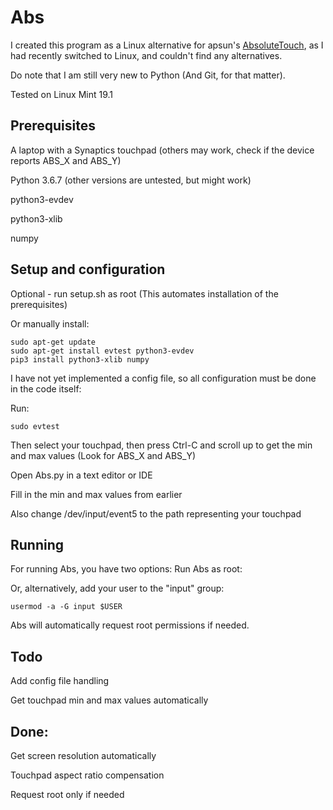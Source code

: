 # Abs

I created this program as a Linux alternative for apsun's [AbsoluteTouch](https://github.com/apsun/AbsoluteTouch), as I had recently switched to Linux, and couldn't find any alternatives.

Do note that I am still very new to Python (And Git, for that matter).

Tested on Linux Mint 19.1

## Prerequisites
A laptop with a Synaptics touchpad (others may work, check if the device reports ABS_X and ABS_Y)

Python 3.6.7 (other versions are untested, but might work)

python3-evdev

python3-xlib

numpy

## Setup and configuration
Optional - run setup.sh as root (This automates installation of the prerequisites)

Or manually install:
```
sudo apt-get update
sudo apt-get install evtest python3-evdev
pip3 install python3-xlib numpy
```
I have not yet implemented a config file, so all configuration must be done in the code itself:

Run:
```
sudo evtest
```
Then select your touchpad, then press Ctrl-C and scroll up to get the min and max values (Look for ABS_X and ABS_Y)

Open Abs.py in a text editor or IDE

Fill in the min and max values from earlier

Also change /dev/input/event5 to the path representing your touchpad

## Running
For running Abs, you have two options:
Run Abs as root:

Or, alternatively, add your user to the "input" group:
```
usermod -a -G input $USER
```
Abs will automatically request root permissions if needed.

## Todo

Add config file handling

Get touchpad min and max values automatically


## Done:

Get screen resolution automatically

Touchpad aspect ratio compensation

Request root only if needed
